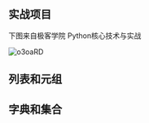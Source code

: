 ## 实战项目
下图来自极客学院 Python核心技术与实战

![o3oaRD](https://gitee.com/stormzhang/mdPic/raw/master/uPic/o3oaRD.png)


## 列表和元组

## 字典和集合